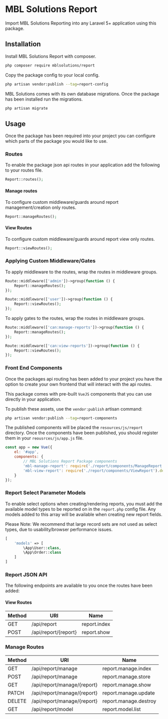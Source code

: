 # MBL Solutions Report

Import MBL Solutions Reporting into any Laravel 5+ application using this package.

## Installation

Install MBL Solutions Report with composer.

```bash
php composer require mblsolutions/report
```

Copy the package config to your local config.

```bash
php artisan vendor:publish --tag=report-config
```

MBL Solutions comes with its own database migrations. Once the package has been installed run the
migrations.

```bash
php artisan migrate
``` 

## Usage

Once the package has been required into your project you can configure which parts of the package you 
would like to use.

### Routes

To enable the package json api routes in your application add the following to your routes file.

```php
Report::routes();
```

#### Manage routes

To configure custom middleware/guards around report management/creation only routes.

```php
Report::manageRoutes();
```

#### View Routes

To configure custom middleware/guards around report view only routes.

```php
Report::viewRoutes();
```

### Applying Custom Middleware/Gates

To apply middleware to the routes, wrap the routes in middleware groups.

```php
Route::middleware(['admin'])->group(function () {
    Report::manageRoutes();
});

Route::middleware(['user'])->group(function () {
    Report::viewRoutes();
});
```

To apply gates to the routes, wrap the routes in middleware groups.

```php
Route::middleware(['can:manage-reports'])->group(function () {
    Report::manageRoutes();
});

Route::middleware(['can:view-reports'])->group(function () {
    Report::viewRoutes();
});
```

### Front End Components

Once the packages api routing has been added to your project you have the option to create your own frontend 
that will interact with the api routes.

This package comes with pre-built `VueJS` components that you can use directly in your application.

To publish these assets, use the ```vendor:publish``` artisan command:

```bash
php artisan vendor:publish --tag=report-components
```

The published components will be placed the ```resources/js/report``` directory. Once the components have been 
published, you should register them in your ```reousrces/js/app.js``` file.

```javascript
const app = new Vue({
    el: '#app',
    components: {
        // MBL Solutions Report Package components
        'mbl-manage-report': require('./report/components/ManageReport').default,
        'mbl-view-report': require('./report/components/ViewReport').default
    }
});
```

### Report Select Parameter Models

To enable select options when creating/rendering reports, you must add the available model types to be reported on in the 
`report.php` config file. Any models added to this array will be available when creating new report fields.

Please Note: We recommend that large record sets are not used as select types, due to usability/browser performance issues.

```php
[
    'models' => [
        \App\User::class,
        \App\Order::class
    ]
]
```

### Report JSON API

The following endpoints are available to you once the routes have been added:

#### View Routes

| Method    | URI                       | Name               |
| ---       | ---                       | ---                |
| GET       | /api/report               | report.index       |
| POST      | /api/report/{report}      | report.show        |

### Manage Routes

| Method    | URI                           | Name                      |
| ---       | ---                           | ---                       |
| GET       | /api/report/manage            | report.manage.index       |
| POST      | /api/report/manage            | report.manage.store       |
| GET       | /api/report/manage/{report}   | report.manage.show        |
| PATCH     | /api/report/manage/{report}   | report.manage.update      |
| DELETE    | /api/report/manage/{report}   | report.manage.destroy     |
| GET       | /api/report/model             | report.model.list         |